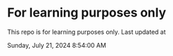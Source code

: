 # For learning purposes only
This repo is for learning purposes only.
Last updated at

Sunday, July 21, 2024 8:54:00 AM

